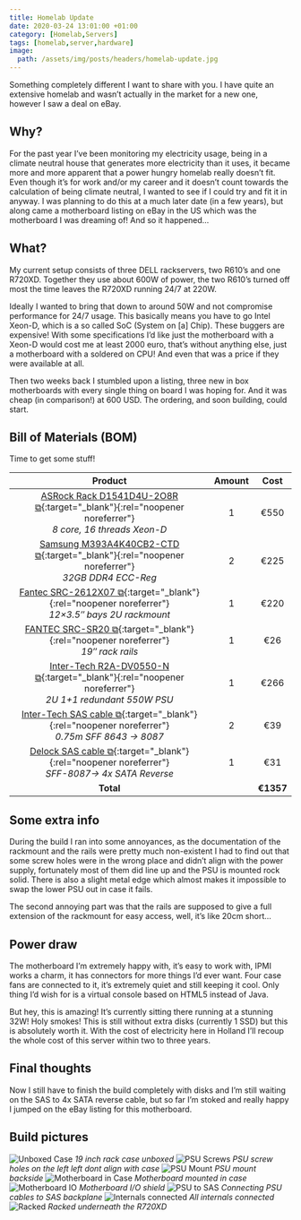 ```yaml
---
title: Homelab Update
date: 2020-03-24 13:01:00 +01:00
category: [Homelab,Servers]
tags: [homelab,server,hardware]
image:
  path: /assets/img/posts/headers/homelab-update.jpg
---
```


Something completely different I want to share with you. I have quite an extensive homelab and wasn’t actually in the market for a new one, however I saw a deal on eBay.

## Why?
For the past year I’ve been monitoring my electricity usage, being in a climate neutral house that generates more electricity than it uses, it became more and more apparent that a power hungry homelab really doesn’t fit. Even though it’s for work and/or my career and it doesn’t count towards the calculation of being climate neutral, I wanted to see if I could try and fit it in anyway. I was planning to do this at a much later date (in a few years), but along came a motherboard listing on eBay in the US which was the motherboard I was dreaming of!
And so it happened…

## What?
My current setup consists of three DELL rackservers, two R610’s and one R720XD. Together they use about 600W of power, the two R610’s turned off most the time leaves the R720XD running 24/7 at 220W.

Ideally I wanted to bring that down to around 50W and not compromise performance for 24/7 usage. This basically means you have to go Intel Xeon-D, which is a so called SoC (System on [a] Chip). These buggers are expensive! With some specifications I’d like just the motherboard with a Xeon-D would cost me at least 2000 euro, that’s without anything else, just a motherboard with a soldered on CPU! And even that was a price if they were available at all.

Then two weeks back I stumbled upon a listing, three new in box motherboards with every single thing on board I was hoping for. And it was cheap (in comparison!) at 600 USD. The ordering, and soon building, could start.

## Bill of Materials (BOM)
Time to get some stuff!

| Product                                                      | Amount | Cost      |
|:------------------------------------------------------------:|:------:|:---------:|
| [ASRock Rack D1541D4U-2O8R ⧉](https://www.asrockrack.com/general/productdetail.asp?Model=D1541D4U-2O8R#Specifications){:target="_blank"}{:rel="noopener noreferrer"} <br /> _8 core, 16 threads Xeon-D_ | 1      | €550      |
| [Samsung M393A4K40CB2-CTD ⧉](https://www.samsung.com/semiconductor/dram/module/M393A4K40CB2-CTD/){:target="_blank"}{:rel="noopener noreferrer"} <br /> _32GB DDR4 ECC-Reg_          | 2      | €225      |
| [Fantec SRC-2612X07 ⧉](https://www.fantec.de/produkte/serverprodukte/19-server-storagegehaeuse/produkt/details/artikel/2163_fantec_src_2612x07/){:target="_blank"}{:rel="noopener noreferrer"} <br /> _12×3.5″ bays 2U rackmount_        | 1      | €220      |
| [FANTEC SRC-SR20 ⧉](https://www.fantec.de/produkte/serverprodukte/zubehoer/produkt/details/artikel/1671_fantec_src_sr20/){:target="_blank"}{:rel="noopener noreferrer"} <br /> _19″ rack rails_                      | 1      | €26       |
| [Inter-Tech R2A-DV0550-N ⧉](https://www.inter-tech.de/en/products/psu/server-psu/aspower-r2a-dv0550-n){:target="_blank"}{:rel="noopener noreferrer"} <br /> _2U 1+1 redundant 550W PSU_   | 1      | €266      |
| [Inter-Tech SAS cable ⧉](https://www.inter-tech.de/products/cable/data-cable/cable-88885005){:target="_blank"}{:rel="noopener noreferrer"} <br /> _0.75m SFF 8643 -> 8087_         | 2      | €39       |
| [Delock SAS cable ⧉](https://www.delock.com/produkt/83322/merkmale.html){:target="_blank"}{:rel="noopener noreferrer"} <br /> _SFF-8087-> 4x SATA Reverse_         | 1      | €31       |
| __Total__                                                    |        | __€1357__ |

## Some extra info
During the build I ran into some annoyances, as the documentation of the rackmount and the rails were pretty much non-existent I had to find out that some screw holes were in the wrong place and didn’t align with the power supply, fortunately most of them did line up and the PSU is mounted rock solid. There is also a slight metal edge which almost makes it impossible to swap the lower PSU out in case it fails.

The second annoying part was that the rails are supposed to give a full extension of the rackmount for easy access, well, it’s like 20cm short…

## Power draw
The motherboard I’m extremely happy with, it’s easy to work with, IPMI works a charm, it has connectors for more things I’d ever want. Four case fans are connected to it, it’s extremely quiet and still keeping it cool.
Only thing I’d wish for is a virtual console based on HTML5 instead of Java.

But hey, this is amazing! It’s currently sitting there running at a stunning 32W! Holy smokes! This is still without extra disks (currently 1 SSD) but this is absolutely worth it. With the cost of electricity here in Holland I’ll recoup the whole cost of this server within two to three years.

## Final thoughts
Now I still have to finish the build completely with disks and I’m still waiting on the SAS to 4x SATA reverse cable, but so far I’m stoked and really happy I jumped on the eBay listing for this motherboard.

## Build pictures
![Unboxed Case](/assets/img/posts/homelab-update/IMG_20200319_185640-1024x768.jpg)
_19 inch rack case unboxed_
![PSU Screws](/assets/img/posts/homelab-update/IMG_20200319_195227-1024x768.jpg)
_PSU screw holes on the left left dont align with case_
![PSU Mount](/assets/img/posts/homelab-update/IMG_20200319_200046-768x1024.jpg)
_PSU mount backside_
![Motherboard in Case](/assets/img/posts/homelab-update/IMG_20200319_202057-768x1024.jpg)
_Motherboard mounted in case_
![Motherboard IO](/assets/img/posts/homelab-update/IMG_20200319_202327-1024x768.jpg)
_Motherboard I/O shield_
![PSU to SAS](/assets/img/posts/homelab-update/IMG_20200319_210735-768x1024.jpg)
_Connecting PSU cables to SAS backplane_
![Internals connected](/assets/img/posts/homelab-update/IMG_20200320_161804-768x1024.jpg)
_All internals connected_
![Racked](/assets/img/posts/homelab-update/IMG_20200321_174904-1024x768.jpg)
_Racked underneath the R720XD_
